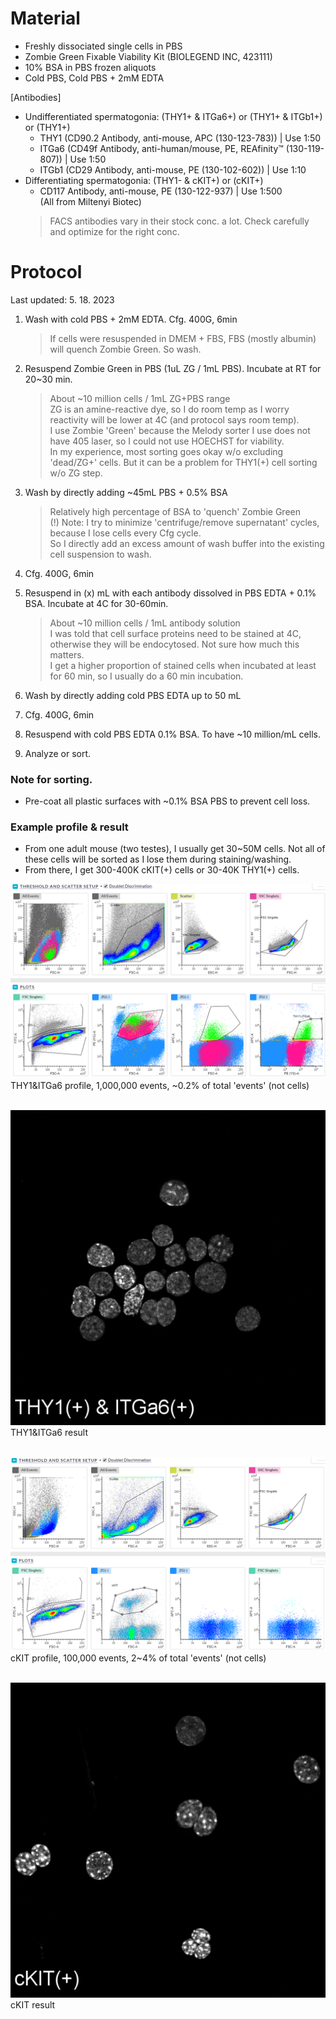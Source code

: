 # Material 
- Freshly dissociated single cells in PBS
- Zombie Green Fixable Viability Kit (BIOLEGEND INC, 423111)
- 10% BSA in PBS frozen aliquots
- Cold PBS, Cold PBS + 2mM EDTA<br>

[Antibodies]
- Undifferentiated spermatogonia: (THY1+ & ITGa6+) or (THY1+ & ITGb1+) or (THY1+)
   - THY1 (CD90.2 Antibody, anti-mouse, APC (130-123-783)) | Use 1:50
   - ITGa6 (CD49f Antibody, anti-human/mouse, PE, REAfinity™ (130-119-807)) | Use 1:50
   - ITGb1 (CD29 Antibody, anti-mouse, PE (130-102-602)) | Use 1:10
- Differentiating spermatogonia: (THY1- & cKIT+) or (cKIT+)
   - CD117 Antibody, anti-mouse, PE (130-122-937) | Use 1:500<br>
(All from Miltenyi Biotec)
   > FACS antibodies vary in their stock conc. a lot. Check carefully and optimize for the right conc. 

# Protocol 

Last updated: 5. 18. 2023

1. Wash with cold PBS + 2mM EDTA. Cfg. 400G, 6min
    > If cells were resuspended in DMEM + FBS, FBS (mostly albumin) will quench Zombie Green. So wash.

2. Resuspend Zombie Green in PBS (1uL ZG / 1mL PBS). Incubate at RT for 20~30 min.
    > About ~10 million cells / 1mL ZG+PBS range <br>
    > ZG is an amine-reactive dye, so I do room temp as I worry reactivity will be lower at 4C (and protocol says room temp).<br>
    > I use Zombie 'Green' because the Melody sorter I use does not have 405 laser, so I could not use HOECHST for viability.<br>
    > In my experience, most sorting goes okay w/o excluding 'dead/ZG+' cells. But it can be a problem for THY1(+) cell sorting w/o ZG step.

3. Wash by directly adding ~45mL PBS + 0.5% BSA
    > Relatively high percentage of BSA to 'quench' Zombie Green <br>
    > (!) Note: I try to minimize 'centrifuge/remove supernatant' cycles, because I lose cells every Cfg cycle. <br>
    >   So I directly add an excess amount of wash buffer into the existing cell suspension to wash.

4. Cfg. 400G, 6min
 
5. Resuspend in (x) mL with each antibody dissolved in PBS EDTA + 0.1% BSA. Incubate at 4C for 30-60min.
    > About ~10 million cells / 1mL antibody solution <br>
    > I was told that cell surface proteins need to be stained at 4C, otherwise they will be endocytosed. Not sure how much this matters. <br>
    > I get a higher proportion of stained cells when incubated at least for 60 min, so I usually do a 60 min incubation. 

6. Wash by directly adding cold PBS EDTA up to 50 mL

7. Cfg. 400G, 6min

8. Resuspend with cold PBS EDTA 0.1% BSA. To have ~10 million/mL cells.

9. Analyze or sort.

### Note for sorting. 

- Pre-coat all plastic surfaces with ~0.1% BSA PBS to prevent cell loss.

### Example profile & result 

- From one adult mouse (two testes), I usually get 30~50M cells. Not all of these cells will be sorted as I lose them during staining/washing. 
- From there, I get 300-400K cKIT(+) cells or 30-40K THY1(+) cells.

![THY1 profile, 1,000,000 events](https://github.com/jongminkmg/Storage/blob/main/THY1.png?raw=true "THY1 profile, 1,000,000 events")
<br> THY1&ITGa6 profile, 1,000,000 events, ~0.2% of total 'events' (not cells) <br><br>

![THY1 result](https://github.com/jongminkmg/Storage/blob/main/THY1_cells.png?raw=true "THY1 result")
<br> THY1&ITGa6 result<br><br>

![cKIT profile, 100,000 events](https://github.com/jongminkmg/Storage/blob/main/cKIT.png?raw=true "cKIT profile, 100,000 events")
<br> cKIT profile, 100,000 events, 2~4% of total 'events' (not cells)<br><br>

![cKIT result](https://github.com/jongminkmg/Storage/blob/main/cKIT-1_cells.png?raw=true "cKIT result")
<br> cKIT result<br><br>

